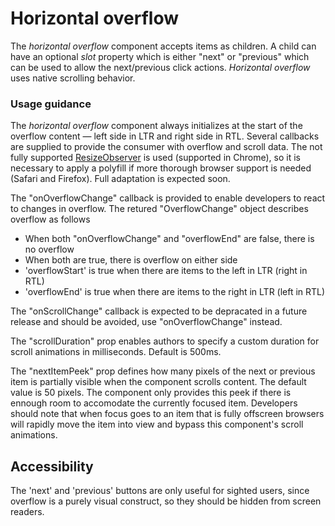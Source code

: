 # Horizontal overflow
The *horizontal overflow* component accepts items as children. A child can have an optional *slot* property which is either "next" or "previous" which can be used to allow the next/previous click actions. *Horizontal overflow* uses native scrolling behavior.

### Usage guidance
The *horizontal overflow* component always initializes at the start of the overflow content &mdash; left side in LTR and right side in RTL. Several callbacks are supplied to provide the consumer with overflow and scroll data. The not fully supported [ResizeObserver](https://developers.google.com/web/updates/2016/10/resizeobserver) is used (supported in Chrome), so it is necessary to apply a polyfill if more thorough browser support is needed (Safari and Firefox). Full adaptation is expected soon.

The "onOverflowChange" callback is provided to enable developers to react to changes in overflow.  The retured "OverflowChange" object describes overflow as follows
 - When both "onOverflowChange" and "overflowEnd" are false, there is no overflow
 - When both are true, there is overflow on either side
 - 'overflowStart' is true when there are items to the left in LTR (right in RTL)
 - 'overflowEnd' is true when there are items to the right in LTR (left in RTL)

 The "onScrollChange" callback is expected to be depracated in a future release and should be avoided, use "onOverflowChange" instead.

 The "scrollDuration" prop enables authors to specify a custom duration for scroll animations in milliseconds.  Default is 500ms.

 The "nextItemPeek" prop defines how many pixels of the next or previous item is partially visible when the component scrolls content.  The default value is 50 pixels.  The component only provides this peek if there is ennough room to accomodate the currently focused item.  Developers should note that when focus goes to an item that is fully offscreen browsers will rapidly move the item into view and bypass this component's scroll animations.


## Accessibility
The 'next' and 'previous' buttons are only useful for sighted users, since overflow is a purely visual construct, so they should be hidden from screen readers.